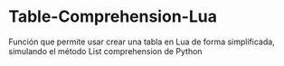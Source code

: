# Table-Comprehension-Lua
Función que permite usar crear una tabla en Lua de forma simplificada, simulando el método List comprehension de Python
